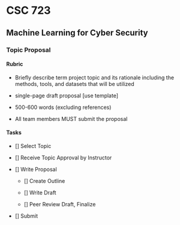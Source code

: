 # CSC 723
## Machine Learning for Cyber Security

### Topic Proposal

#### Rubric

- Briefly describe term project topic and its rationale including the methods, tools, and datasets that will be utilized

- single-page draft proposal [use template]
- 500-600 words (excluding references) 

- All team members MUST submit the proposal


#### Tasks

- []	Select Topic

- []	Receive Topic Approval by Instructor

- []	Write Proposal
	- []	Create Outline

	- []	Write Draft

	- []	Peer Review Draft, Finalize
	
- []	Submit 
